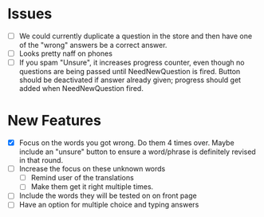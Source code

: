 # Issues

- [ ] We could currently duplicate a question in the store and then have one of the "wrong" answers be a correct answer.
- [ ] Looks pretty naff on phones
- [ ] If you spam "Unsure", it increases progress counter, even though no questions are being 
passed until NeedNewQuestion is fired. Button should be deactivated
if answer already given; progress should get added when NeedNewQuestion fired.

# New Features

- [x] Focus on the words you got wrong. Do them 4 times over. Maybe include an "unsure" button to ensure a word/phrase is definitely revised in that round.
- [ ] Increase the focus on these unknown words 
  - [ ] Remind user of the translations
  - [ ] Make them get it right multiple times.
- [ ] Include the words they will be tested on on front page
- [ ] Have an option for multiple choice and typing answers